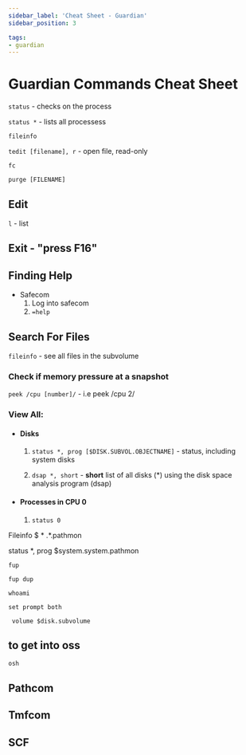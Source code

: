 ```yaml
---
sidebar_label: 'Cheat Sheet - Guardian'
sidebar_position: 3

tags:
- guardian
---
```


# Guardian Commands Cheat Sheet

```status``` - checks on the process 

```status *``` - lists all processess

```fileinfo ```

```tedit [filename], r``` - open file, read-only

```fc```

```purge [FILENAME]```

## Edit
```l``` - list

## Exit - "press F16"

## Finding Help
- Safecom 
    1. Log into safecom
    2. ```=help```

## Search For Files
```fileinfo``` - see all files in the subvolume

### Check if memory pressure at a snapshot
```peek /cpu [number]/```  - i.e peek /cpu 2/

### View All:

- #### Disks
    1. ```status *, prog [$DISK.SUBVOL.OBJECTNAME]``` - status, including system disks

    2. ```dsap *, short``` - **short** list of all disks (*) using the disk space analysis program (dsap)

- #### Processes in CPU 0
    1. ```status 0```


Fileinfo $ \* .*.pathmon
 
status *, prog $system.system.pathmon
 

```fup```

```fup dup```

```whoami```

```set prompt both```

``` volume $disk.subvolume```





## to get into oss
```osh ```

## Pathcom

## Tmfcom

## SCF